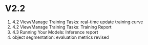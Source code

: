 # V2.2

1. 4.2 View/Manage Training Tasks: real-time update training curve
2. 4.2 View/Manage Training Tasks: Training Report
3. 4.3 Running Your Models: Inference report
4. object segmentation: evaluation metrics revised
